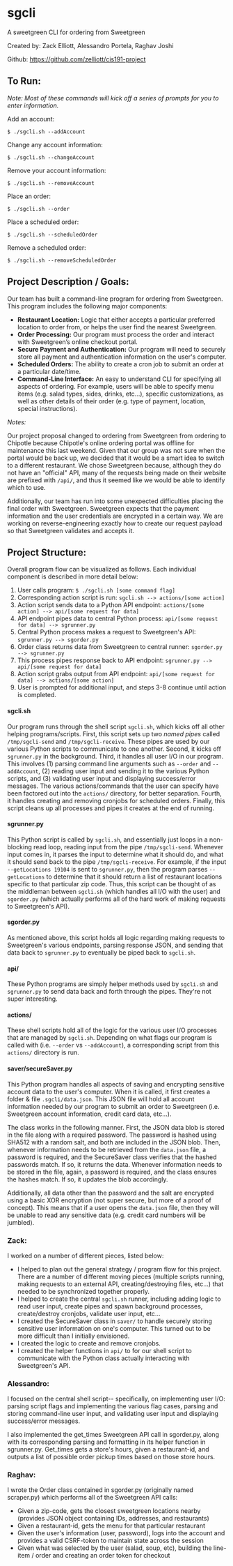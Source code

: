 # sgcli

A sweetgreen CLI for ordering from Sweetgreen

Created by: Zack Elliott, Alessandro Portela, Raghav Joshi

Github: https://github.com/zelliott/cis191-project

## To Run:

*Note: Most of these commands will kick off a series of prompts for you to enter information.*

Add an account:

```
$ ./sgcli.sh --addAccount
```

Change any account information:

```
$ ./sgcli.sh --changeAccount
```

Remove your account information:

```
$ ./sgcli.sh --removeAccount
```

Place an order:

```
$ ./sgcli.sh --order
```

Place a scheduled order:

```
$ ./sgcli.sh --scheduledOrder
```

Remove a scheduled order:

```
$ ./sgcli.sh --removeScheduledOrder
```

## Project Description / Goals:

Our team has built a command-line program for ordering from Sweetgreen.  This program includes the following major components:

* **Restaurant Location:** Logic that either accepts a particular preferred location to order from, or helps the user find the nearest Sweetgreen.
* **Order Processing:** Our program must process the order and interact with Sweetgreen’s online checkout portal.
* **Secure Payment and Authentication:** Our program will need to securely store all payment and authentication information on the user's computer.
* **Scheduled Orders:**  The ability to create a cron job to submit an order at a particular date/time.
* **Command-Line Interface:** An easy to understand CLI for specifying all aspects of ordering.  For example, users will be able to specify menu items (e.g. salad types, sides, drinks, etc...), specific customizations, as well as other details of their order (e.g. type of payment, location, special instructions).

*Notes:*

Our project proposal changed to ordering from Sweetgreen from ordering to Chipotle because Chipotle's online ordering portal was offline for maintenance this last weekend.  Given that our group was not sure when the portal would be back up, we decided that it would be a smart idea to switch to a different restaurant.  We chose Sweetgreen because, although they do not have an "official" API, many of the requests being made on their website are prefixed with `/api/`, and thus it seemed like we would be able to identify which to use.

Additionally, our team has run into some unexpected difficulties placing the final order with Sweetgreen.  Sweetgreen expects that the payment information and the user credentials are encrypted in a certain way.  We are working on reverse-engineering exactly how to create our request payload so that Sweetgreen validates and accepts it.

## Project Structure:

Overall program flow can be visualized as follows.  Each individual component is described in more detail below:

1. User calls program: `$ ./sgcli.sh [some command flag]`
2. Corresponding action script is run: `sgcli.sh --> actions/[some action]`
3. Action script sends data to a Python API endpoint: `actions/[some action] --> api/[some request for data]`
4. API endpoint pipes data to central Python process: `api/[some request for data] --> sgrunner.py`
5. Central Python process makes a request to Sweetgreen's API: `sgrunner.py --> sgorder.py`
6. Order class returns data from Sweetgreen to central runner: `sgorder.py --> sgrunner.py`
7. This process pipes response back to API endpoint: `sgrunner.py --> api/[some request for data]`
8. Action script grabs output from API endpoint: `api/[some request for data] --> actions/[some action]`
9. User is prompted for additional input, and steps 3-8 continue until action is completed.

#### sgcli.sh

Our program runs through the shell script `sgcli.sh`, which kicks off all other helping programs/scripts.  First, this script sets up two *named pipes* called `/tmp/sgcli-send` and `/tmp/sgcli-receive`.  These pipes are used by our various Python scripts to communicate to one another.  Second, it kicks off `sgrunner.py` in the background.  Third, it handles all user I/O in our program.  This involves (1) parsing command line arguments such as `--order` and `--addAccount`, (2) reading user input and sending it to the various Python scripts, and (3) validating user input and displaying success/error messages.  The various actions/commands that the user can specify have been factored out into the `actions/` directory, for better separation.  Fourth, it handles creating and removing cronjobs for scheduled orders.  Finally, this script cleans up all processes and pipes it creates at the end of running.

#### sgrunner.py

This Python script is called by `sgcli.sh`, and essentially just loops in a non-blocking read loop, reading input from the pipe `/tmp/sgcli-send`.  Whenever input comes in, it parses the input to determine what it should do, and what it should send back to the pipe `/tmp/sgcli-receive`.  For example, if the input `--getLocations 19104` is sent to `sgrunner.py`, then the program parses `--getLocations` to determine that it should return a list of restaurant locations specific to that particular zip code.  Thus, this script can be thought of as the middleman between `sgcli.sh` (which handles all I/O with the user) and `sgorder.py` (which actually performs all of the hard work of making requests to Sweetgreen's API).

#### sgorder.py

As mentioned above, this script holds all logic regarding making requests to Sweetgreen's various endpoints, parsing response JSON, and sending that data back to `sgrunner.py` to eventually be piped back to `sgcli.sh`.

#### api/

These Python programs are simply helper methods used by `sgcli.sh` and `sgrunner.py` to send data back and forth through the pipes.  They're not super interesting.

#### actions/

These shell scripts hold all of the logic for the various user I/O processes that are managed by `sgcli.sh`.  Depending on what flags our program is called with (i.e. `--order` vs `--addAccount`), a corresponding script from this `actions/` directory is run.

#### saver/secureSaver.py

This Python program handles all aspects of saving and encrypting sensitive account data to the user's computer.  When it is called, it first creates a folder & file `.sgcli/data.json`.  This JSON file will hold all account information needed by our program to submit an order to Sweetgreen (i.e. Sweetgreen account information, credit card data, etc...).

The class works in the following manner.  First, the JSON data blob is stored in the file along with a required password.  The password is hashed using SHA512 with a random salt, and both are included in the JSON blob.  Then, whenever information needs to be retrieved from the `data.json` file, a password is required, and the SecureSaver class verifies that the hashed passwords match.  If so, it returns the data.  Whenever information needs to be stored in the file, again, a password is required, and the class ensures the hashes match.  If so, it updates the blob accordingly.

Additionally, all data other than the password and the salt are encrypted using a basic XOR encryption (not super secure, but more of a proof of concept).  This means that if a user opens the `data.json` file, then they will be unable to read any sensitive data (e.g. credit card numbers will be jumbled).

### Zack:

I worked on a number of different pieces, listed below:
* I helped to plan out the general strategy / program flow for this project.  There are a number of different moving pieces (multiple scripts running, making requests to an external API, creating/destroying files, etc...) that needed to be synchronized together properly.
* I helped to create the central `sgcli.sh` runner, including adding logic to read user input, create pipes and spawn background processes, create/destroy cronjobs, validate user input, etc...
* I created the SecureSaver class in `saver/` to handle securely storing sensitive user information on one's computer.  This turned out to be more difficult than I initially envisioned.
* I created the logic to create and remove cronjobs.
* I created the helper functions in `api/` to for our shell script to communicate with the Python class actually interacting with Sweetgreen's API.

### Alessandro:

I focused on the central shell script-- specifically, on implementing user I/O: parsing script flags and implementing the various flag cases, parsing and storing command-line user input, and validating user input and displaying success/error messages.

I also implemented the get_times Sweetgreen API call in sgorder.py, along with its corresponding parsing and formatting in its helper function in sgrunner.py. Get_times gets a store's hours, given a restaurant-id, and outputs a list of possible order pickup times based on those store hours.

### Raghav:
I wrote the Order class contained in sgorder.py (originally named scraper.py) which performs all of the Sweetgreen API calls:
* Given a zip-code, gets the closest sweetgreen locations nearby (provides JSON object containing IDs, addresses, and restaurants)
* Given a restaurant-id, gets the menu for that particular restaurant
* Given the user's information (user, password), logs into the account and provides a valid CSRF-token to maintain state across the session
* Given what was selected by the user (salad, soup, etc), building the line-item / order and creating an order token for checkout
